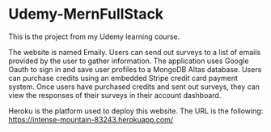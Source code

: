 # Udemy-MernFullStack

This is the project from my Udemy learning course. 

The website is named Emaily. Users can send out surveys to a list of emails provided by the user to gather information. The application uses Google Oauth to sign in
and save user profiles to a MongoDB Altas database. Users can purchase credits using an embedded Stripe credit card payment system. Once users have purchased
credits and sent out surveys, they can view the responses of their surveys in their account dashboard. 

Heroku is the platform used to deploy this website. The URL is the following: https://intense-mountain-83243.herokuapp.com/
